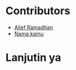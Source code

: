 # **Contributors**

- [Alief Ramadhan](https://github.com/itsmelief)
- [Nama kamu](https://github.com/linkgithubmu)

# Lanjutin ya